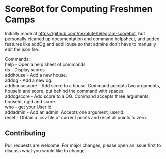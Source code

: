 # ScoreBot for Computing Freshmen Camps 

Initially made at https://github.com/nexolute/telegram-scorebot, but personally cleaned up documentation and command helpsheet, and added features like addOg and addHouse so that admins don't have to manually edit the json file.

Commands:  
help - Open a help sheet of commands   
ds - Display scores  
addhouse - Add a new house.  
addog - Add a new og.  
addhousescore - Add score to a house. Command accepts two arguments, houseId and score, put behind the command with spaces.   
addogscore - Add score to a OG. Command accepts three arguments, houseId, ogId and score.   
who - get your User Id  
addadmin - Add an admin. Accepts one argument, userId.   
reset - Obtain a .csv file of current points and reset all points to zero.  

## Contributing
Pull requests are welcome. For major changes, please open an issue first to discuss what you would like to change.
